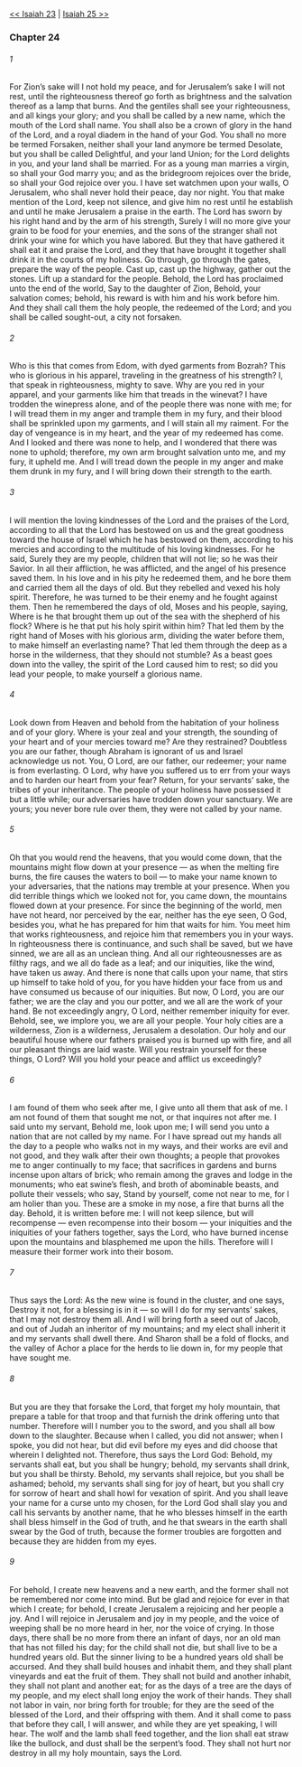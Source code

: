 [<< Isaiah 23](Isaiah%2023.md)  |  [Isaiah 25 >>](Isaiah%2025.md)

### Chapter 24
###### 1
For Zion’s sake will I not hold my peace, and for Jerusalem’s sake I will not rest, until the righteousness thereof go forth as brightness and the salvation thereof as a lamp that burns. And the gentiles shall see your righteousness, and all kings your glory; and you shall be called by a new name, which the mouth of the Lord shall name. You shall also be a crown of glory in the hand of the Lord, and a royal diadem in the hand of your God. You shall no more be termed Forsaken, neither shall your land anymore be termed Desolate, but you shall be called Delightful, and your land Union; for the Lord delights in you, and your land shall be married. For as a young man marries a virgin, so shall your God marry you; and as the bridegroom rejoices over the bride, so shall your God rejoice over you. I have set watchmen upon your walls, O Jerusalem, who shall never hold their peace, day nor night. You that make mention of the Lord, keep not silence, and give him no rest until he establish and until he make Jerusalem a praise in the earth. The Lord has sworn by his right hand and by the arm of his strength, Surely I will no more give your grain to be food for your enemies, and the sons of the stranger shall not drink your wine for which you have labored. But they that have gathered it shall eat it and praise the Lord, and they that have brought it together shall drink it in the courts of my holiness. Go through, go through the gates, prepare the way of the people. Cast up, cast up the highway, gather out the stones. Lift up a standard for the people. Behold, the Lord has proclaimed unto the end of the world, Say to the daughter of Zion, Behold, your salvation comes; behold, his reward is with him and his work before him. And they shall call them the holy people, the redeemed of the Lord; and you shall be called sought-out, a city not forsaken.

###### 2
Who is this that comes from Edom, with dyed garments from Bozrah? This who is glorious in his apparel, traveling in the greatness of his strength? I, that speak in righteousness, mighty to save. Why are you red in your apparel, and your garments like him that treads in the winevat? I have trodden the winepress alone, and of the people there was none with me; for I will tread them in my anger and trample them in my fury, and their blood shall be sprinkled upon my garments, and I will stain all my raiment. For the day of vengeance is in my heart, and the year of my redeemed has come. And I looked and there was none to help, and I wondered that there was none to uphold; therefore, my own arm brought salvation unto me, and my fury, it upheld me. And I will tread down the people in my anger and make them drunk in my fury, and I will bring down their strength to the earth.

###### 3
I will mention the loving kindnesses of the Lord and the praises of the Lord, according to all that the Lord has bestowed on us and the great goodness toward the house of Israel which he has bestowed on them, according to his mercies and according to the multitude of his loving kindnesses. For he said, Surely they are my people, children that will not lie; so he was their Savior. In all their affliction, he was afflicted, and the angel of his presence saved them. In his love and in his pity he redeemed them, and he bore them and carried them all the days of old. But they rebelled and vexed his holy spirit. Therefore, he was turned to be their enemy and he fought against them. Then he remembered the days of old, Moses and his people, saying, Where is he that brought them up out of the sea with the shepherd of his flock? Where is he that put his holy spirit within him? That led them by the right hand of Moses with his glorious arm, dividing the water before them, to make himself an everlasting name? That led them through the deep as a horse in the wilderness, that they should not stumble? As a beast goes down into the valley, the spirit of the Lord caused him to rest; so did you lead your people, to make yourself a glorious name.

###### 4
Look down from Heaven and behold from the habitation of your holiness and of your glory. Where is your zeal and your strength, the sounding of your heart and of your mercies toward me? Are they restrained? Doubtless you are our father, though Abraham is ignorant of us and Israel acknowledge us not. You, O Lord, are our father, our redeemer; your name is from everlasting. O Lord, why have you suffered us to err from your ways and to harden our heart from your fear? Return, for your servants’ sake, the tribes of your inheritance. The people of your holiness have possessed it but a little while; our adversaries have trodden down your sanctuary. We are yours; you never bore rule over them, they were not called by your name.

###### 5
Oh that you would rend the heavens, that you would come down, that the mountains might flow down at your presence — as when the melting fire burns, the fire causes the waters to boil — to make your name known to your adversaries, that the nations may tremble at your presence. When you did terrible things which we looked not for, you came down, the mountains flowed down at your presence. For since the beginning of the world, men have not heard, nor perceived by the ear, neither has the eye seen, O God, besides you, what he has prepared for him that waits for him. You meet him that works righteousness, and rejoice him that remembers you in your ways. In righteousness there is continuance, and such shall be saved, but we have sinned, we are all as an unclean thing. And all our righteousnesses are as filthy rags, and we all do fade as a leaf; and our iniquities, like the wind, have taken us away. And there is none that calls upon your name, that stirs up himself to take hold of you, for you have hidden your face from us and have consumed us because of our iniquities. But now, O Lord, you are our father; we are the clay and you our potter, and we all are the work of your hand. Be not exceedingly angry, O Lord, neither remember iniquity for ever. Behold, see, we implore you, we are all your people. Your holy cities are a wilderness, Zion is a wilderness, Jerusalem a desolation. Our holy and our beautiful house where our fathers praised you is burned up with fire, and all our pleasant things are laid waste. Will you restrain yourself for these things, O Lord? Will you hold your peace and afflict us exceedingly?

###### 6
I am found of them who seek after me, I give unto all them that ask of me. I am not found of them that sought me not, or that inquires not after me. I said unto my servant, Behold me, look upon me; I will send you unto a nation that are not called by my name. For I have spread out my hands all the day to a people who walks not in my ways, and their works are evil and not good, and they walk after their own thoughts; a people that provokes me to anger continually to my face; that sacrifices in gardens and burns incense upon altars of brick; who remain among the graves and lodge in the monuments; who eat swine’s flesh, and broth of abominable beasts, and pollute their vessels; who say, Stand by yourself, come not near to me, for I am holier than you. These are a smoke in my nose, a fire that burns all the day. Behold, it is written before me: I will not keep silence, but will recompense — even recompense into their bosom — your iniquities and the iniquities of your fathers together, says the Lord, who have burned incense upon the mountains and blasphemed me upon the hills. Therefore will I measure their former work into their bosom.

###### 7
Thus says the Lord: As the new wine is found in the cluster, and one says, Destroy it not, for a blessing is in it — so will I do for my servants’ sakes, that I may not destroy them all. And I will bring forth a seed out of Jacob, and out of Judah an inheritor of my mountains; and my elect shall inherit it and my servants shall dwell there. And Sharon shall be a fold of flocks, and the valley of Achor a place for the herds to lie down in, for my people that have sought me.

###### 8
But you are they that forsake the Lord, that forget my holy mountain, that prepare a table for that troop and that furnish the drink offering unto that number. Therefore will I number you to the sword, and you shall all bow down to the slaughter. Because when I called, you did not answer; when I spoke, you did not hear, but did evil before my eyes and did choose that wherein I delighted not. Therefore, thus says the Lord God: Behold, my servants shall eat, but you shall be hungry; behold, my servants shall drink, but you shall be thirsty. Behold, my servants shall rejoice, but you shall be ashamed; behold, my servants shall sing for joy of heart, but you shall cry for sorrow of heart and shall howl for vexation of spirit. And you shall leave your name for a curse unto my chosen, for the Lord God shall slay you and call his servants by another name, that he who blesses himself in the earth shall bless himself in the God of truth, and he that swears in the earth shall swear by the God of truth, because the former troubles are forgotten and because they are hidden from my eyes.

###### 9
For behold, I create new heavens and a new earth, and the former shall not be remembered nor come into mind. But be glad and rejoice for ever in that which I create; for behold, I create Jerusalem a rejoicing and her people a joy. And I will rejoice in Jerusalem and joy in my people, and the voice of weeping shall be no more heard in her, nor the voice of crying. In those days, there shall be no more from there an infant of days, nor an old man that has not filled his day; for the child shall not die, but shall live to be a hundred years old. But the sinner living to be a hundred years old shall be accursed. And they shall build houses and inhabit them, and they shall plant vineyards and eat the fruit of them. They shall not build and another inhabit, they shall not plant and another eat; for as the days of a tree are the days of my people, and my elect shall long enjoy the work of their hands. They shall not labor in vain, nor bring forth for trouble; for they are the seed of the blessed of the Lord, and their offspring with them. And it shall come to pass that before they call, I will answer, and while they are yet speaking, I will hear. The wolf and the lamb shall feed together, and the lion shall eat straw like the bullock, and dust shall be the serpent’s food. They shall not hurt nor destroy in all my holy mountain, says the Lord.